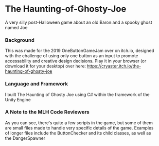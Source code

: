 # The Haunting-of-Ghosty-Joe
A very silly post-Halloween game about an old Baron and a spooky ghost named Joe

### Background
This was made for the 2019 OneButtonGameJam over on itch.io, designed with the challenge of using only one button as an input to promote accessability and creative design decisions.
Play it in your browser (or download it for your desktop) over here: https://cryaster.itch.io/the-haunting-of-ghosty-joe
### Language and Framework
I built The Haunting of Ghosty Joe using C# within the framework of the Unity Engine

### A Note to the MLH Code Reviewers
As you can see, there's quite a few scripts in the game, but some of them are small files made to handle very specific details of the game. Examples of longer files include the ButtonChecker and its child classes, as well as the DangerSpawner
